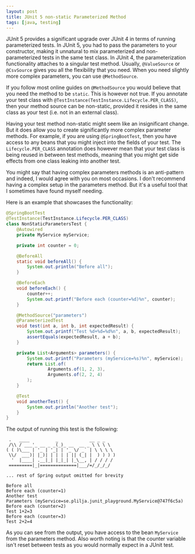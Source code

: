 ```yaml
---
layout: post
title: JUnit 5 non-static Parameterized Method
tags: [java, testing]
---
```


JUnit 5 provides a significant upgrade over JUnit 4 in terms
of running parameterized tests. In JUnit 5, you
had to pass the parameters to your constructor, making it unnatural
to mix parameterized and non-parameterized tests in the same test
class. In JUnit 4, the parameterization functionality attaches
to a singular test method. Usually, `@ValueSource` or `@CsvSource`
gives you all the flexibility that you need. When you need slightly 
more complex parameters, you can use `@MethodSource`. 

If you follow most online guides on `@MethodSource` you would
believe that you need the method to be `static`. This is however
not true. If you annotate your test class with 
`@TestInstance(TestInstance.Lifecycle.PER_CLASS)`, then your method
source can be non-static, provided it resides in the same class as
your test (i.e. not in an external class).

Having your test method non-static might seem like an insignificant 
change. But it does allow you to create significantly more complex
parameter methods. For example, if you are using `@SpringBootTest`, then
you have access to any beans that you might inject into the fields
of your test. The `Lifecycle.PER_CLASS` annotation does however mean
that your test class is being reused in between test methods, meaning
that you might get side effects from one class leaking into 
another test.

You might say that having complex parameters methods is an anti-pattern
and indeed, I would agree with you on most occasions. I don't recommend
having a complex setup in the parameters method. But it's a useful tool
that I sometimes have found myself needing.

Here is an example that showcases the functionality:

```java
@SpringBootTest
@TestInstance(TestInstance.Lifecycle.PER_CLASS)
class NonStaticParametersTest {
    @Autowired
    private MyService myService;

    private int counter = 0;

    @BeforeAll
    static void beforeAll() {
        System.out.println("Before all");
    }

    @BeforeEach
    void beforeEach() {
        counter++;
        System.out.printf("Before each (counter=%d)%n", counter);
    }

    @MethodSource("parameters")
    @ParameterizedTest
    void test(int a, int b, int expectedResult) {
        System.out.printf("Test %d+%d=%d%n", a, b, expectedResult);
        assertEquals(expectedResult, a + b);
    }

    private List<Arguments> parameters() {
        System.out.printf("Parameters (myService=%s)%n", myService);
        return List.of(
                Arguments.of(1, 2, 3),
                Arguments.of(2, 2, 4)
        );
    }

    @Test
    void anotherTest() {
        System.out.println("Another test");
    }
}
```

The output of running this test is the following:

```
 .   ____          _            __ _ _
 /\\ / ___'_ __ _ _(_)_ __  __ _ \ \ \ \
( ( )\___ | '_ | '_| | '_ \/ _` | \ \ \ \
 \\/  ___)| |_)| | | | | || (_| |  ) ) ) )
  '  |____| .__|_| |_|_| |_\__, | / / / /
 =========|_|==============|___/=/_/_/_/

... rest of Spring output omitted for brevity

Before all
Before each (counter=1)
Another test
Parameters (myService=se.plilja.junit_playground.MyService@747f6c5a)
Before each (counter=2)
Test 1+2=3
Before each (counter=3)
Test 2+2=4
```

As you can see from the output, you have access to the bean `MyService` from the
parameters method. Also worth noting is that the counter variable isn't reset
between tests as you would normally expect in a JUnit test.
